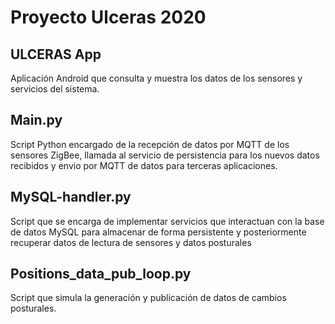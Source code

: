 # Proyecto Ulceras 2020

## ULCERAS App

Aplicación Android que consulta y muestra los datos de los sensores y servicios del sistema.

## Main.py

Script Python encargado de la recepción de datos por MQTT de los sensores ZigBee, llamada al servicio de persistencia
para los nuevos datos recibidos y envio por MQTT de datos para terceras aplicaciones.

## MySQL-handler.py

Script que se encarga de implementar servicios que interactuan con la base de datos MySQL
para almacenar de forma persistente y posteriormente recuperar datos de lectura de sensores y
datos posturales

## Positions_data_pub_loop.py

Script que simula la generación y publicación de datos de cambios posturales.